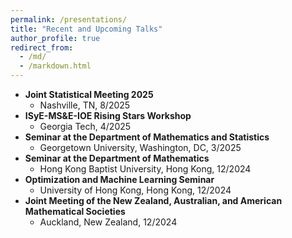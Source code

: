 ```yaml
---
permalink: /presentations/
title: "Recent and Upcoming Talks"
author_profile: true
redirect_from: 
  - /md/
  - /markdown.html
---
```


  * **Joint Statistical Meeting 2025**
      * Nashville, TN, 8/2025
  * **ISyE-MS&E-IOE Rising Stars Workshop**
      * Georgia Tech, 4/2025  
  * **Seminar at the Department of Mathematics and Statistics**
      * Georgetown University, Washington, DC, 3/2025
  * **Seminar at the Department of Mathematics**
      * Hong Kong Baptist University, Hong Kong, 12/2024
  * **Optimization and Machine Learning Seminar**
      * University of Hong Kong, Hong Kong, 12/2024
  * **Joint Meeting of the New Zealand, Australian, and American Mathematical Societies**
      * Auckland, New Zealand, 12/2024
 
        

